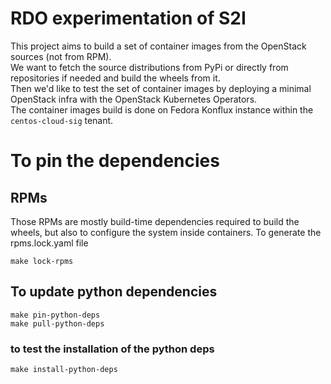 # RDO experimentation of S2I

This project aims to build a set of container images from the OpenStack sources (not from RPM).  
We want to fetch the source distributions from PyPi or directly from repositories if needed and build the wheels from it.    
Then we'd like to test the set of container images by deploying a minimal OpenStack infra with the OpenStack 
Kubernetes Operators.  
The container images build is done on Fedora Konflux instance within the `centos-cloud-sig`
tenant.


# To pin the dependencies
## RPMs
Those RPMs are mostly build-time dependencies required to build the wheels, but also to configure the system inside containers.
To generate the rpms.lock.yaml file
```
make lock-rpms
```

## To update python dependencies
```
make pin-python-deps
make pull-python-deps
```

### to test the installation of the python deps
```
make install-python-deps
```
